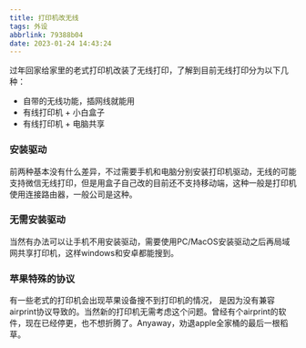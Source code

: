 ```yaml
---
title: 打印机改无线
tags: 外设
abbrlink: 79388b04
date: 2023-01-24 14:43:24
---
```



过年回家给家里的老式打印机改装了无线打印，了解到目前无线打印分为以下几种：

- 自带的无线功能，插网线就能用
- 有线打印机 + 小白盒子
- 有线打印机 + 电脑共享

<!--more-->

### 安装驱动

前两种基本没有什么差异，不过需要手机和电脑分别安装打印机驱动，无线的可能支持微信无线打印，但是用盒子自己改的目前还不支持移动端，这种一般是打印机使用连接路由器，一般公司是这种。



### 无需安装驱动

当然有办法可以让手机不用安装驱动，需要使用PC/MacOS安装驱动之后再局域网共享打印机，这样windows和安卓都能搜到。



### 苹果特殊的协议

有一些老式的打印机会出现苹果设备搜不到打印机的情况， 是因为没有兼容airprint协议导致的。当然新的打印机无需考虑这个问题。曾经有个airprint的软件，现在已经停更，也不想折腾了。Anyaway，劝退apple全家桶的最后一根稻草。



